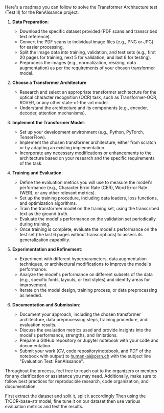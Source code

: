 Here's a roadmap you can follow to solve the Transformer Architecture test (Test II) for the RenAIssance project:

1. **Data Preparation**:
   - Download the specific dataset provided (PDF scans and transcribed text reference).
   - Convert the PDF scans to individual image files (e.g., PNG or JPG) for easier processing.
   - Split the image data into training, validation, and test sets (e.g., first 20 pages for training, next 5 for validation, and last 6 for testing).
   - Preprocess the images (e.g., normalization, resizing, data augmentation) as per the requirements of your chosen transformer model.

2. **Choose a Transformer Architecture**:
   - Research and select an appropriate transformer architecture for the optical character recognition (OCR) task, such as Transformer-OCR, ROVER, or any other state-of-the-art model.
   - Understand the architecture and its components (e.g., encoder, decoder, attention mechanisms).

3. **Implement the Transformer Model**:
   - Set up your development environment (e.g., Python, PyTorch, TensorFlow).
   - Implement the chosen transformer architecture, either from scratch or by adapting an existing implementation.
   - Incorporate any necessary modifications or enhancements to the architecture based on your research and the specific requirements of the task.

4. **Training and Evaluation**:
   - Define the evaluation metrics you will use to measure the model's performance (e.g., Character Error Rate (CER), Word Error Rate (WER), or any other relevant metrics).
   - Set up the training procedure, including data loaders, loss functions, and optimization algorithms.
   - Train the transformer model on the training set, using the transcribed text as the ground truth.
   - Evaluate the model's performance on the validation set periodically during training.
   - Once training is complete, evaluate the model's performance on the test set (the last 6 pages without transcriptions) to assess its generalization capability.

5. **Experimentation and Refinement**:
   - Experiment with different hyperparameters, data augmentation techniques, or architectural modifications to improve the model's performance.
   - Analyze the model's performance on different subsets of the data (e.g., specific fonts, layouts, or text styles) and identify areas for improvement.
   - Iterate on the model design, training process, or data preprocessing as needed.

6. **Documentation and Submission**:
   - Document your approach, including the chosen transformer architecture, data preprocessing steps, training procedure, and evaluation results.
   - Discuss the evaluation metrics used and provide insights into the model's performance, strengths, and limitations.
   - Prepare a GitHub repository or Jupyter notebook with your code and documentation.
   - Submit your work (CV, code repository/notebook, and PDF of the notebook with output) to human-ai@cern.ch with the subject line "Evaluation Test: RenAIssance".

Throughout the process, feel free to reach out to the organizers or mentors for any clarification or assistance you may need. Additionally, make sure to follow best practices for reproducible research, code organization, and documentation.



First extract the dataset and split it, split it accordingly
Then using the TrOCR-base-str model, fine tune it on our dataset 
then use various evaluation metrics and test the results.


